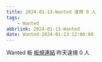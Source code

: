 ```yaml
---
title: 2024-01-13-Wanted 違規 0 人
tags:
    - Wanted
abbrlink: 2024-01-13-Wanted
date: Wanted-2024-01-13 12:00:00
---
```

Wanted 板 [板規連結](https://www.ptt.cc/bbs/Wanted/M.1608829773.A.D3B.html)
昨天違規 0 人
